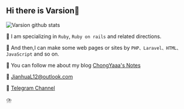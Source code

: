 ## Hi there is Varsion👋

![Varsion github stats](https://github-readme-stats.vercel.app/api?username=Varsion&show_icons=true)


🥤 I am specializing in `Ruby`, `Ruby on rails` and related directions.

🥤 And then,I can make some web pages or sites by `PHP、Laravel、HTML、JavaScript` and so on.

🥤 You can follow me about my blog [ChongYaaa's Notes](https://blog.varsion.cn)

:e-mail: JianhuaL12@outlook.com

:champagne: [Telegram Channel](https://t.me/cynight)

:cloud_with_lightning_and_rain:
